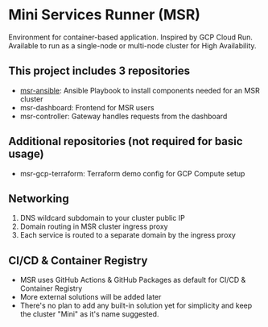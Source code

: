 # Mini Services Runner (MSR)
Environment for container-based application. Inspired by GCP Cloud Run. Available to run as a single-node or multi-node cluster for High Availability.

## This project includes 3 repositories

- [msr-ansible](https://github.com/bowber/msr-ansible): Ansible Playbook to install components needed for an MSR cluster
- msr-dashboard: Frontend for MSR users
- msr-controller: Gateway handles requests from the dashboard

## Additional repositories (not required for basic usage)

- msr-gcp-terraform: Terraform demo config for GCP Compute setup

## Networking

1. DNS wildcard subdomain to your cluster public IP
2. Domain routing in MSR cluster ingress proxy
3. Each service is routed to a separate domain by the ingress proxy

## CI/CD & Container Registry
- MSR uses GitHub Actions & GitHub Packages as default for CI/CD & Container Registry
- More external solutions will be added later
- There's no plan to add any built-in solution yet for simplicity and keep the cluster "Mini" as it's name suggested.
